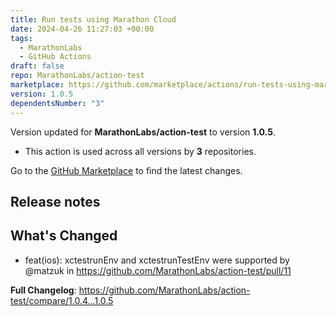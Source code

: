 ```yaml
---
title: Run tests using Marathon Cloud
date: 2024-04-26 11:27:03 +00:00
tags:
  - MarathonLabs
  - GitHub Actions
draft: false
repo: MarathonLabs/action-test
marketplace: https://github.com/marketplace/actions/run-tests-using-marathon-cloud
version: 1.0.5
dependentsNumber: "3"
---
```



Version updated for **MarathonLabs/action-test** to version **1.0.5**.
- This action is used across all versions by **3** repositories.

Go to the [GitHub Marketplace](https://github.com/marketplace/actions/run-tests-using-marathon-cloud) to find the latest changes.

## Release notes

## What's Changed
* feat(ios): xctestrunEnv and xctestrunTestEnv were supported by @matzuk in https://github.com/MarathonLabs/action-test/pull/11


**Full Changelog**: https://github.com/MarathonLabs/action-test/compare/1.0.4...1.0.5
